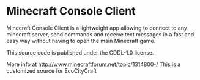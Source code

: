Minecraft Console Client
========================

Minecraft Console Client is a lightweight app allowing to connect to any minecraft server,
send commands and receive text messages in a fast and easy way without having to open the main Minecraft game.

This source code is published under the CDDL-1.0 license.

More info at http://www.minecraftforum.net/topic/1314800-/
This is a customized source for EcoCityCraft
